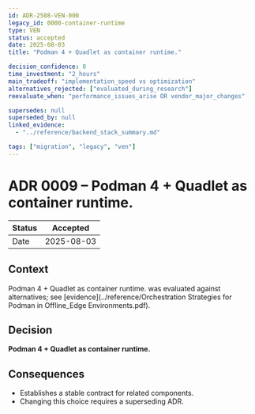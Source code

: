 ```yaml
---
id: ADR-2508-VEN-000
legacy_id: 0000-container-runtime
type: VEN
status: accepted
date: 2025-08-03
title: "Podman 4 + Quadlet as container runtime."

decision_confidence: 8
time_investment: "2_hours"
main_tradeoff: "implementation_speed vs optimization"
alternatives_rejected: ["evaluated_during_research"]
reevaluate_when: "performance_issues_arise OR vendor_major_changes"

supersedes: null
superseded_by: null
linked_evidence:
  - "../reference/backend_stack_summary.md"

tags: ["migration", "legacy", "ven"]
---
```


# ADR 0009 – Podman 4 + Quadlet as container runtime.

| Status | Accepted |
|--------|----------|
| Date   | 2025-08-03 |

## Context
Podman 4 + Quadlet as container runtime. was evaluated against alternatives; see [evidence](../reference/Orchestration Strategies for Podman in Offline_Edge Environments.pdf).

## Decision
**Podman 4 + Quadlet as container runtime.**

## Consequences
* Establishes a stable contract for related components.  
* Changing this choice requires a superseding ADR.
